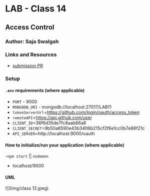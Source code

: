 # LAB - Class 14

## Access Control

### Author: Saja Swalgah

### Links and Resources

- [submission PR](https://github.com/Saja-401-advanced-javascript/class-11/pull/5)


### Setup

#### `.env` requirements (where applicable)



- `PORT` - 9000
- `MONGODB_URI` - mongodb://localhost:27017/LAB11
- `tokenServerUrl`=https://github.com/login/oauth/access_token
- `remoteAPI`=https://api.github.com/user
- `CLIENT_ID`=36f6d35de7fc8aab66a8
- `CLIENT_SECRET`=9b50a6590e43b3406b215cf2f6e1cc0b7e86f21c
- `API_SERVER`=http://localhost:9000/oauth


#### How to initialize/run your application (where applicable)

-`npm start` || `nodemon`
- localhost/9000




#### UML

![](img/class 12.jpeg)